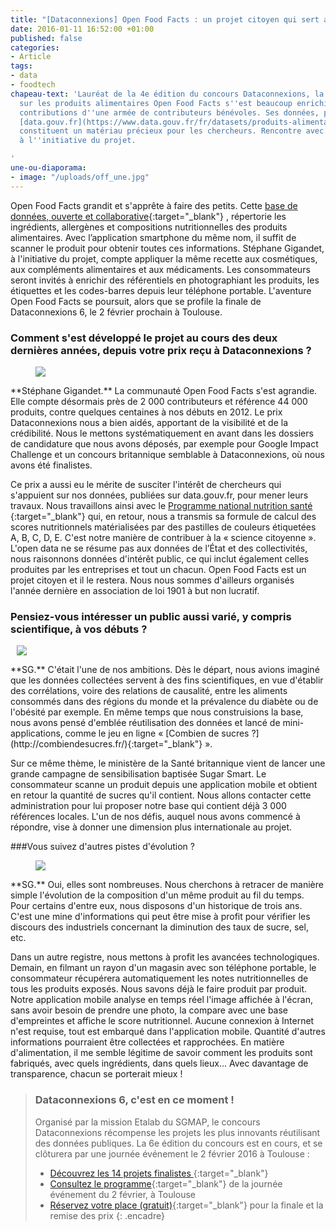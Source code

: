 ```yaml
---
title: "[Dataconnexions] Open Food Facts : un projet citoyen qui sert aussi la science"
date: 2016-01-11 16:52:00 +01:00
published: false
categories:
- Article
tags:
- data
- foodtech
chapeau-text: 'Lauréat de la 4e édition du concours Dataconnexions, la base de données
  sur les produits alimentaires Open Food Facts s''est beaucoup enrichie grâce aux
  contributions d''une armée de contributeurs bénévoles. Ses données, partagées sur
  [data.gouv.fr](https://www.data.gouv.fr/fr/datasets/produits-alimentaires-ingredients-nutrition-labels/){:target="_blank"},
  constituent un matériau précieux pour les chercheurs. Rencontre avec Stéphane Gigandet,
  à l''initiative du projet.

'
une-ou-diaporama:
- image: "/uploads/off_une.jpg"
---
```


Open Food Facts grandit et s'apprête à faire des petits. Cette [base de données, ouverte et collaborative](https://fr.openfoodfacts.org/){:target="_blank"} , répertorie les ingrédients, allergènes et compositions nutritionnelles des produits alimentaires. Avec l’application smartphone du même nom, il suffit de scanner le produit pour obtenir toutes ces informations. Stéphane Gigandet, à l'initiative du projet, compte appliquer la même recette aux cosmétiques, aux compléments alimentaires et aux médicaments. Les consommateurs seront invités à enrichir des référentiels en photographiant les produits, les étiquettes et les codes-barres depuis leur téléphone portable. L'aventure Open Food Facts se poursuit, alors que se profile la finale de Dataconnexions 6, le 2 février prochain à Toulouse.

### Comment s'est développé le projet au cours des deux dernières années, depuis votre prix reçu à Dataconnexions ?

<figure class='image-left' style='width: 40%; margin-right: 10px;'><img src="/uploads/sgigandet-s.jpg"/></figure> **Stéphane Gigandet.** La communauté Open Food Facts s'est agrandie. Elle compte désormais près de 2 000 contributeurs et référence 44 000 produits, contre quelques centaines à nos débuts en 2012. Le prix Dataconnexions nous a bien aidés, apportant de la visibilité et de la crédibilité. Nous le mettons systématiquement en avant dans les dossiers de candidature que nous avons déposés, par exemple pour Google Impact Challenge et un concours britannique semblable à Dataconnexions, où nous avons été finalistes.

Ce prix a aussi eu le mérite de susciter l'intérêt de chercheurs qui s'appuient sur nos données, publiées sur data.gouv.fr, pour mener leurs travaux. Nous travaillons ainsi avec le [Programme national nutrition santé ](http://www.mangerbouger.fr/PNNS){:target="_blank"} qui, en retour, nous a transmis sa formule de calcul des scores nutritionnels matérialisées par des pastilles de couleurs étiquetées A, B, C, D, E. C'est notre manière de contribuer à la « science citoyenne ». L'open data ne se résume pas aux données de l’État et des collectivités, nous raisonnons données d'intérêt public, ce qui inclut également celles produites par les entreprises et tout un chacun. Open Food Facts est un projet citoyen et il le restera. Nous nous sommes d'ailleurs organisés l'année dernière en association de loi 1901 à but non lucratif.

### Pensiez-vous intéresser un public aussi varié, y compris scientifique, à vos débuts ?

<figure class='image-right' style='width: 40%; margin-left: 10px;'><img src="/uploads/combiendesucres_1_ou_42_800.png"/></figure> **SG.** C'était l'une de nos ambitions. Dès le départ, nous avions imaginé que les données collectées servent à des fins scientifiques, en vue d'établir des corrélations, voire des relations de causalité, entre les aliments consommés dans des régions du monde et la prévalence du diabète ou de l'obésité par exemple. En même temps que nous construisions la base, nous avons pensé d'emblée réutilisation des données et lancé de mini-applications, comme le jeu en ligne « [Combien de sucres ?](http://combiendesucres.fr/){:target="_blank"}  ».

Sur ce même thème, le ministère de la Santé britannique vient de lancer une grande campagne de sensibilisation baptisée Sugar Smart. Le consommateur scanne un produit depuis une application mobile et obtient en retour la quantité de sucres qu'il contient. Nous allons contacter cette administration pour lui proposer notre base qui contient déjà 3 000 références locales. L'un de nos défis, auquel nous avons commencé à répondre, vise à donner une dimension plus internationale au projet.

###Vous suivez d'autres pistes d'évolution ? 

<figure class='image-left' style='width: 40%; margin-right: 10px;'><img src="/uploads/off_abcd.jpg"/></figure> **SG.** Oui, elles sont nombreuses. Nous cherchons à retracer de manière simple l'évolution de la composition d'un même produit au fil du temps. Pour certains d'entre eux, nous disposons d'un historique de trois ans. C'est une mine d'informations qui peut être mise à profit pour vérifier les discours des industriels concernant la diminution des taux de sucre, sel, etc.

Dans un autre registre, nous mettons à profit les avancées technologiques. Demain, en filmant un rayon d'un magasin avec son téléphone portable, le consommateur récupérera automatiquement les notes nutritionnelles de tous les produits exposés. Nous savons déjà le faire produit par produit. Notre application mobile analyse en temps réel l'image affichée à l'écran, sans avoir besoin de prendre une photo, la compare avec une base d'empreintes et affiche le score nutritionnel. Aucune connexion à Internet n'est requise, tout est embarqué dans l'application mobile. Quantité d'autres informations pourraient être collectées et rapprochées. En matière d'alimentation, il me semble légitime de savoir comment les produits sont fabriqués, avec quels ingrédients, dans quels lieux... Avec davantage de transparence, chacun se porterait mieux !


> ### Dataconnexions 6, c'est en ce moment !
>
>Organisé par la mission Etalab du SGMAP, le concours Dataconnexions récompense les projets les plus innovants réutilisant des données
publiques. La 6e édition du concours est en cours, et se clôturera par une journée événement le 2 février 2016 à Toulouse :
>* [Découvrez les 14 projets finalistes
](https://www.etalab.gouv.fr/decouvrez-les-finalistes-du-concours->dataconnexions-6){:target="_blank"}
>* [Consultez le programme](https://www.etalab.gouv.fr/ceremonie-de-remise-des-prix-dataconnexions-6-reservez-votre-place){:target="_blank"} de la journée événement du 2 février, à Toulouse
>* [Réservez votre place (gratuit)](https://www.eventbrite.fr/e/billets-concours-dataconnexions-6-finale-ceremonie-19573273187){:target="_blank"} pour la finale et la remise des prix
{: .encadre}